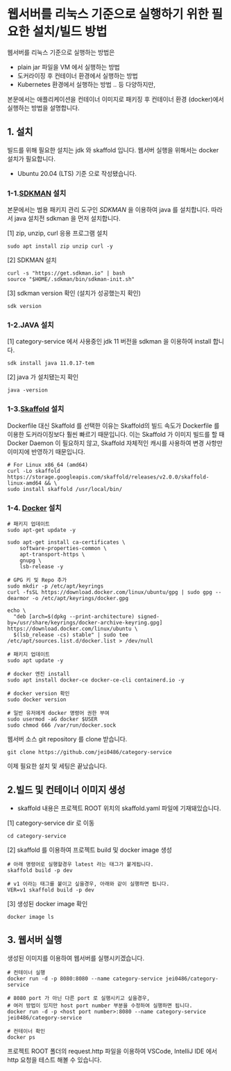 # 웹서버를 리눅스 기준으로 실행하기 위한 필요한 설치/빌드 방법

웹서버를 리눅스 기준으로 실행하는 방법은 
- plain jar 파일을 VM 에서 실행하는 방법
- 도커라이징 후 컨테이너 환경에서 실행하는 방법
- Kubernetes 환경에서 실행하는 방법 .. 등 다양하지만,

본문에서는 애플리케이션을 컨테이너 이미지로 패키징 후 컨테이너 환경 (docker)에서 실행하는 방법을 설명합니다.

## 1. 설치
빌드를 위해 필요한 설치는 jdk 와 skaffold 입니다.
웹서버 실행을 위해서는 docker 설치가 필요합니다.

* Ubuntu 20.04 (LTS) 기준 으로 작성됐습니다.

### 1-1.[SDKMAN](https://sdkman.io/) 설치

본문에서는 범용 패키지 관리 도구인 *SDKMAN* 을 이용하여 java 를 설치합니다.
따라서 java 설치전 sdkman 을 먼저 설치합니다.

[1] zip, unzip, curl 응용 프로그램 설치
```shell
sudo apt install zip unzip curl -y
```

[2] SDKMAN 설치
```shell
curl -s "https://get.sdkman.io" | bash
source "$HOME/.sdkman/bin/sdkman-init.sh"
```

[3]  sdkman version 확인 (설치가 성공했는지 확인)
```shell
sdk version
```

### 1-2.JAVA 설치
[1] category-service 에서 사용중인 jdk 11 버전을 sdkman 을 이용하여 install 합니다.
```shell
sdk install java 11.0.17-tem
```
[2] java 가 설치됐는지 확인
```shell
java -version
```

### 1-3.[Skaffold](https://skaffold.dev/) 설치 
Dockerfile 대신 Skaffold 를 선택한 이유는 Skaffold의 빌드 속도가 Dockerfile 를 이용한 도커라이징보다 훨씬 빠르기 때문입니다.
이는 Skaffold 가 이미지 빌드를 할 때 Docker Daemon 이 필요하지 않고, Skaffold 자체적인 캐시를 사용하여 변경 사항만 이미지에 반영하기 때문입니다.

```shell
# For Linux x86_64 (amd64)
curl -Lo skaffold https://storage.googleapis.com/skaffold/releases/v2.0.0/skaffold-linux-amd64 && \
sudo install skaffold /usr/local/bin/
```

### 1-4. [Docker](https://www.docker.com/) 설치
```shell
# 패키지 업데이트
sudo apt-get update -y

sudo apt-get install ca-certificates \ 
    software-properties-common \
    apt-transport-https \
    gnupg \
    lsb-release -y

# GPG 키 및 Repo 추가 
sudo mkdir -p /etc/apt/keyrings
curl -fsSL https://download.docker.com/linux/ubuntu/gpg | sudo gpg --dearmor -o /etc/apt/keyrings/docker.gpg

echo \
  "deb [arch=$(dpkg --print-architecture) signed-by=/usr/share/keyrings/docker-archive-keyring.gpg] https://download.docker.com/linux/ubuntu \
  $(lsb_release -cs) stable" | sudo tee /etc/apt/sources.list.d/docker.list > /dev/null

# 패키지 업데이트
sudo apt update -y

# docker 엔진 install
sudo apt install docker-ce docker-ce-cli containerd.io -y

# docker version 확인
sudo docker version

# 일반 유저에게 docker 명령어 권한 부여
sudo usermod -aG docker $USER
sudo chmod 666 /var/run/docker.sock
```

웹서버 소스 git repository 를 clone 받습니다.
```shell
git clone https://github.com/jei0486/category-service
```

이제 필요한 설치 및 세팅은 끝났습니다.

## 2.빌드 및 컨테이너 이미지 생성

* skaffold 내용은 프로젝트 ROOT 위치의 skaffold.yaml 파일에 기재돼있습니다.

[1] category-service dir 로 이동
```shell
cd category-service
```
[2] skaffold 를 이용하여  프로젝트 build 및 docker image 생성

```shell
# 아래 명령어로 실행할경우 latest 라는 태그가 붙게됩니다.
skaffold build -p dev

# v1 이라는 태그를 붙이고 싶을경우, 아래와 같이 실행하면 됩니다.
VER=v1 skaffold build -p dev
```
[3] 생성된 docker image 확인
```shell
docker image ls
```

## 3. 웹서버 실행

생성된 이미지를 이용하여 웹서버를 실행시키겠습니다.
```shell
# 컨테이너 실행
docker run -d -p 8080:8080 --name category-service jei0486/category-service

# 8080 port 가 아닌 다른 port 로 실행시키고 싶을경우, 
# 여러 방법이 있지만 host port number 부분을 수정하여 실행하면 됩니다.
docker run -d -p <host port number>:8080 --name category-service jei0486/category-service

# 컨테이너 확인
docker ps
```
프로젝트 ROOT 폴더의 request.http 파일을 이용하여 VSCode, IntelliJ IDE 에서 http 요청을 테스트 해볼 수 있습니다.